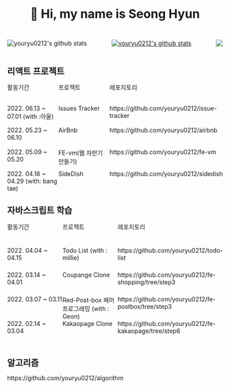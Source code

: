 <style type='text/css'>
   #title {
      display:flex;
      justify-content:center;
      margin-bottom:10px;
  }
  .activity {
    display:flex;
    align-items:center;
    justify-content:space-between;
  }
  .project h1{
    font-size:1.25rem;
  }
  .grid-box {
    display:grid;
    grid-template-rows:repeat(1,1fr);
    grid-template-columns: repeat(3,1fr);
    grid-auto-rows:1fr;
    max-width:800px;
  }
</style>

<header id="title"><h1>👋 Hi, my name is Seong Hyun </h1></header>
<div class="activity">
  <div>

![youryu0212's github stats](https://github-readme-stats.vercel.app/api?username=youryu0212&show_icons=true)

  </div>

[![youryu0212's github stats](https://github-readme-stats.vercel.app/api/top-langs/?username=youryu0212&show_icons=true&hide_border=true&title_color=004386&icon_color=004386&layout=compact)](https://github.com/youryu0212)

  <div>

<img src="http://mazassumnida.wtf/api/v2/generate_badge?boj=hoi">

  </div>

</div>
<div class="project"> 
  <h1> 리액트 프로젝트</h1>
  <div class="grid-box">
    <div>활동기간</div>
    <div>프로젝트</div>
    <div>레포지토리</div>
    <div>2022. 06.13 ~ 07.01 (with :아울) </div>
    <div>Issues Tracker</div>
    <div><a>https://github.com/youryu0212/issue-tracker</a></div>
    <div>2022. 05.23 ~ 06.10</div>
    <div>AirBnb</div>
    <div><a>https://github.com/youryu0212/airbnb</a></div>
    <div>2022. 05.09 ~ 05.20</div>
    <div>FE-vm(웹 자판기 만들기)</div>
    <div><a>https://github.com/youryu0212/fe-vm</a></div>
    <div>2022. 04.18 ~ 04.29 (with: bang tae)</div>
    <div>SideDish</div>
    <div><a>https://github.com/youryu0212/sidedish</a></div>
  </div>
</div>

<div class="project"> 
  <h1> 자바스크립트 학습 </h1>
  <div class="grid-box">
    <div>활동기간</div>
    <div>프로젝트</div>
    <div>레포지토리</div>
    <div>2022. 04.04 ~ 04.15</div>
    <div>Todo List (with : millie)</div>
    <div><a>https://github.com/youryu0212/todo-list </a></div>
    <div>2022. 03.14 ~ 04.01</div>
    <div>Coupange Clone</div>
    <div><a>https://github.com/youryu0212/fe-shopping/tree/step3 </a></div>
    <div>2022. 03.07 ~ 03.11</div>
    <div>Red-Post-box 페어프로그래밍 (with : Geon)</div>
    <div><a>https://github.com/youryu0212/fe-postbox/tree/step3</a></div>
    <div>2022. 02.14 ~ 03.04</div>
    <div>Kakaopage Clone</div>
    <div><a>https://github.com/youryu0212/fe-kakaopage/tree/step6 </a></div>
  </div>
</div>

<div class="project"> 
  <h1> 알고리즘 </h1>
  <div><a>  https://github.com/youryu0212/algorithm </a></div>
</div>
